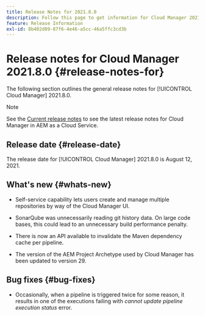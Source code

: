 ```yaml
---
title: Release Notes for 2021.8.0
description: Follow this page to get information for Cloud Manager 2021.8.0.
feature: Release Information
exl-id: 8b402d09-87f6-4e46-a5cc-46a5ffc3cd3b
---
```

# Release notes for Cloud Manager 2021.8.0 {#release-notes-for}

The following section outlines the general release notes for [!UICONTROL Cloud Manager] 2021.8.0.

>[!NOTE]
>See the [Current release notes](https://experienceleague.adobe.com/docs/experience-manager-cloud-service/onboarding/getting-access/release-notes-cloud-manager/release-notes-cm-current.html?lang=en#getting-access) to see the latest release notes for Cloud Manager in AEM as a Cloud Service.

## Release date {#release-date}

The release date for [!UICONTROL Cloud Manager] 2021.8.0 is August 12, 2021.


## What's new {#whats-new}

* Self-service capability lets users create and manage multiple repositories by way of the Cloud Manager UI.

* SonarQube was unnecessarily reading git history data. On large code bases, this could lead to an unnecessary build performance penalty.

* There is now an API available to invalidate the Maven dependency cache per pipeline.

* The version of the AEM Project Archetype used by Cloud Manager has been updated to version 29. 

## Bug fixes {#bug-fixes}

* Occasionally, when a pipeline is triggered twice for some reason, it results in one of the executions failing with *cannot update pipeline execution status* error.
